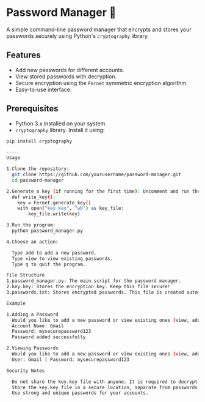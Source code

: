# Password Manager 🔐

A simple command-line password manager that encrypts and stores your passwords securely using Python's `cryptography` library.

## Features
- Add new passwords for different accounts.
- View stored passwords with decryption.
- Secure encryption using the `Fernet` symmetric encryption algorithm.
- Easy-to-use interface.

## Prerequisites
- Python 3.x installed on your system.
- `cryptography` library. Install it using:

```bash
pip install cryptography

----
Usage

1.Clone the repository:
  git clone https://github.com/yourusername/password-manager.git
  cd password-manager

2.Generate a key (if running for the first time): Uncomment and run the write_key() function in the script to generate the encryption key:
  def write_key():
    key = Fernet.generate_key()
    with open("key.key", "wb") as key_file:
        key_file.write(key)

3.Run the program:
  python password_manager.py

4.Choose an action:

  Type add to add a new password.
  Type view to view existing passwords.
  Type q to quit the program.

File Structure
1.password_manager.py: The main script for the password manager.
2.key.key: Stores the encryption key. Keep this file secure!
3.passwords.txt: Stores encrypted passwords. This file is created automatically.

Example

1.Adding a Password
  Would you like to add a new password or view existing ones (view, add), press q to quit? add
  Account Name: Gmail
  Password: mysecurepassword123
  Password added successfully.

2.Viewing Passwords
  Would you like to add a new password or view existing ones (view, add), press q to quit? view
  User: Gmail | Password: mysecurepassword123

Security Notes

  Do not share the key.key file with anyone. It is required to decrypt your stored passwords.
  Store the key.key file in a secure location, separate from passwords.txt.
  Use strong and unique passwords for your accounts.
